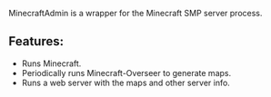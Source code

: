 MinecraftAdmin is a wrapper for the Minecraft SMP server process.

Features:
---------
* Runs Minecraft.
* Periodically runs Minecraft-Overseer to generate maps.
* Runs a web server with the maps and other server info.
